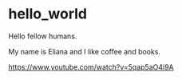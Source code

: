 # hello_world

Hello fellow humans.

My name is Eliana and I like coffee and books.

https://www.youtube.com/watch?v=5qap5aO4i9A
